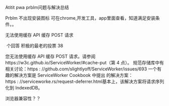 Atitit pwa prblm问题与解决总结


Prblm
不出现安装图标
可在chrome,开发工具，app里面查看，知道满足安装条件。。

无法使用缓存 API 缓存 POST 请求

 个回答
积极的最老的投票
38

您无法使用缓存 API 缓存 POST 请求。请参阅https://w3c.github.io/ServiceWorker/#cache-put（第 4 点）。
规范存储库中有相关讨论：https : //github.com/slightlyoff/ServiceWorker/issues/693
一个有趣的解决方案是 ServiceWorker Cookbook 中提出 的解决方案：https : //serviceworke.rs/request-deferrer.html基本上，该解决方案将请求序列化到 IndexedDB。




浏览器兼容性？？


